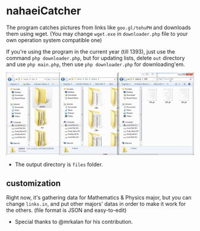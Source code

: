 # nahaeiCatcher 
The program catches pictures from links like `goo.gl/tehuPH` and downloads them using wget. (You may change `wget.exe` in `downloader.php` file to your own operation system compatible one)

If you're using the program in the current year (till 1393), just use the command `php downloader.php`, but for updating lists, delete `out` directory and use `php main.php`, then use `php downloader.php` for downloading'em.

![alt ExampleOutput](https://raw.githubusercontent.com/mtp1376/nahaeiCatcher/master/example.png)

- The output directory is `files` folder.

## customization
Right now, it's gathering data for Mathematics & Physics major, but you can change `links.in`, and put other majors' datas in order to make it work for the others. (file format is JSON and easy-to-edit)

* Special thanks to @mrkalan for his contribution.
